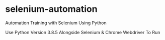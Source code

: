 # selenium-automation
Automation Training with Selenium Using Python

Use Python Version 3.8.5 Alongside Selenium & Chrome Webdriver To Run
